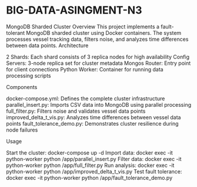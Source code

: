 # BIG-DATA-ASINGMENT-N3
MongoDB Sharded Cluster
Overview
This project implements a fault-tolerant MongoDB sharded cluster using Docker containers. The system processes vessel tracking data, filters noise, and analyzes time differences between data points.
Architecture

2 Shards: Each shard consists of 3 replica nodes for high availability
Config Servers: 3-node replica set for cluster metadata
Mongos Router: Entry point for client connections
Python Worker: Container for running data processing scripts

Components

docker-compose.yml: Defines the complete cluster infrastructure
parallel_insert.py: Imports CSV data into MongoDB using parallel processing
full_filter.py: Filters noise and validates vessel data points
improved_delta_t_vis.py: Analyzes time differences between vessel data points
fault_tolerance_demo.py: Demonstrates cluster resilience during node failures

Usage

Start the cluster: docker-compose up -d
Import data: docker exec -it python-worker python /app/parallel_insert.py
Filter data: docker exec -it python-worker python /app/full_filter.py
Run analysis: docker exec -it python-worker python /app/improved_delta_t_vis.py
Test fault tolerance: docker exec -it python-worker python /app/fault_tolerance_demo.py
